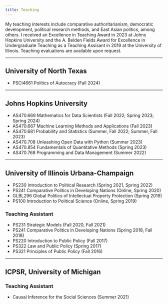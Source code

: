 ```yaml
---
title: Teaching
---
```


My teaching interests include comparative authoritarianism, democratic development, political research methods, and East Asian politics, among others. I received an Excellence in Teaching Award in 2023 at Johns Hopkins University and the A. Belden Fields Award for Excellence in Undergraduate Teaching as a Teaching Assisant in 2019 at the University of Illinois. Teaching evaluations are available upon request.

-------------------
## University of North Texas
- PSCI4661 Politics of Autocracy (Fall 2024)
  
-------------------
## Johns Hopkins University
- AS470.669 Mathematics for Data Scientists (Fall 2022; Spring 2023; Spring 2024)
- AS470.667 Machine Learning Methods and Applications (Fall 2023)
- AS470.681 Probability and Statistics (Summer, Fall 2022; Summer, Fall 2023)
- AS470.708 Unleashing Open Data with Python (Summer 2023)
- AS470.854 Fundamentals of Quantitative Methods (Spring 2023)
- AS470.768 Programming and Data Management (Summer 2022)

-------------------
## University of Illinois Urbana-Champaign
- PS230 Introduction to Political Research (Spring 2021, Spring 2022)
- PS241 Comparative Politics in Developing Nations (Online, Spring 2020)
- GLBL296 Global Politics of Intellectual Property Protection (Spring 2019)
- PS100 Introduction to Political Science (Online, Spring 2019)

### Teaching Assistant
- PS231 Strategic Models (Fall 2020, Fall 2021) 
- PS241 Comparative Politics in Developing Nations (Spring 2018, Fall 2018)
- PS220 Introduction to Public Policy (Fall 2017)
- PS322 Law and Public Policy (Spring 2017)
- PS321 Principles of Public Policy (Fall 2016)
-------------------
## ICPSR, University of Michigan
### Teaching Assistant
- Causal Inference for the Social Sciences (Summer 2021)
